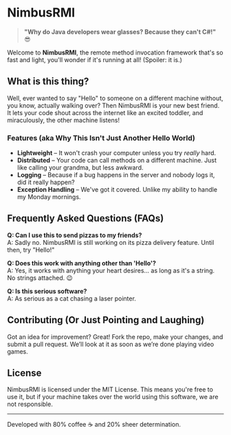 # NimbusRMI

> **"Why do Java developers wear glasses? Because they can't C#!"** 😎

Welcome to **NimbusRMI**, the remote method invocation framework that's so fast and light, you'll wonder if it's running at all! (Spoiler: it is.)

## What is this thing?

Well, ever wanted to say "Hello" to someone on a different machine without, you know, actually walking over? Then NimbusRMI is your new best friend. It lets your code shout across the internet like an excited toddler, and miraculously, the other machine listens!

### Features (aka Why This Isn't Just Another Hello World)

- **Lightweight** – It won't crash your computer unless you try *really* hard.
- **Distributed** – Your code can call methods on a different machine. Just like calling your grandma, but less awkward.
- **Logging** – Because if a bug happens in the server and nobody logs it, did it really happen?
- **Exception Handling** – We've got it covered. Unlike my ability to handle my Monday mornings.

## Frequently Asked Questions (FAQs)

**Q: Can I use this to send pizzas to my friends?**  
A: Sadly no. NimbusRMI is still working on its pizza delivery feature. Until then, try "Hello!"

**Q: Does this work with anything other than 'Hello'?**  
A: Yes, it works with anything your heart desires... as long as it's a string. No strings attached. 😉

**Q: Is this serious software?**  
A: As serious as a cat chasing a laser pointer.

## Contributing (Or Just Pointing and Laughing)

Got an idea for improvement? Great! Fork the repo, make your changes, and submit a pull request. We’ll look at it as soon as we’re done playing video games.

## License

NimbusRMI is licensed under the MIT License. This means you're free to use it, but if your machine takes over the world using this software, we are not responsible.

---

Developed with 80% coffee ☕ and 20% sheer determination.
